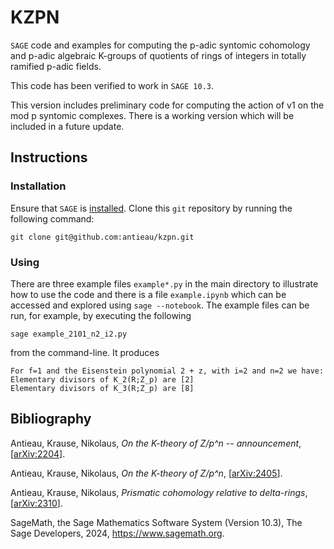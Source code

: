 # KZPN

`SAGE` code and examples for computing the p-adic syntomic cohomology and p-adic algebraic
K-groups of quotients of rings of integers in totally ramified p-adic fields.

This code has been verified to work in `SAGE 10.3`.

This version includes preliminary code for computing the action of v1 on the mod p syntomic
complexes. There is a working version which will be included in a future
update.



## Instructions

### Installation

Ensure that `SAGE` is
[installed](https://doc.sagemath.org/html/en/installation/index.html).
Clone this `git` repository by running the following command:

```
git clone git@github.com:antieau/kzpn.git
```


### Using

There are three example files `example*.py` in the main directory to illustrate how to use the
code and there is a file `example.ipynb` which can be accessed and explored using `sage
--notebook`. The example files can be run, for example, by executing the following

```
sage example_2101_n2_i2.py
```

from the command-line. It produces

```
For f=1 and the Eisenstein polynomial 2 + z, with i=2 and n=2 we have:
Elementary divisors of K_2(R;Z_p) are [2]
Elementary divisors of K_3(R;Z_p) are [8]
```


## Bibliography

Antieau, Krause, Nikolaus, _On the K-theory of Z/p^n -- announcement_, \[[arXiv:2204](https://arxiv.org/abs/2204.03420)\].

Antieau, Krause, Nikolaus, _On the K-theory of Z/p^n_, \[[arXiv:2405](https://arxiv.org/abs/2405.04329)\].

Antieau, Krause, Nikolaus, _Prismatic cohomology relative to delta-rings_, \[[arXiv:2310](https://arxiv.org/abs/2310.12770)\].

SageMath, the Sage Mathematics Software System (Version 10.3), The Sage Developers, 2024, https://www.sagemath.org.

